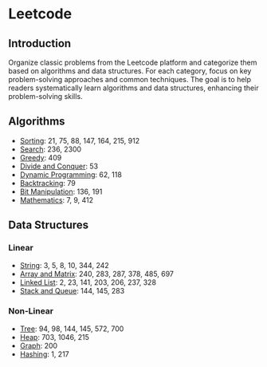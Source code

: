 # Leetcode

## Introduction

Organize classic problems from the Leetcode platform and categorize them based on algorithms and data structures. For each category, focus on key problem-solving approaches and common techniques. The goal is to help readers systematically learn algorithms and data structures, enhancing their problem-solving skills.

## Algorithms

- [Sorting](Algorithm/Sorting.md): 21, 75, 88, 147, 164, 215, 912
- [Search](Algorithm/Search.md): 236, 2300
- [Greedy](Algorithm/Greedy.md): 409
- [Divide and Conquer](Algorithm/Divide_and_Conquer.md): 53
- [Dynamic Programming](Algorithm/Dynamic_Programming.md): 62, 118
- [Backtracking](Algorithm/Backtracking.md): 79
- [Bit Manipulation](Algorithm/Bit_Manipulation.md): 136, 191
- [Mathematics](Algorithm/Mathematics.md): 7, 9, 412

## Data Structures

### Linear
- [String](Data_Structures/Linear/String.md): 3, 5, 8, 10, 344, 242
- [Array and Matrix](Data_Structures/Linear/Array_Matrix.md): 240, 283, 287, 378, 485, 697
- [Linked List](Data_Structures/Linear/Linked_List.md): 2, 23, 141, 203, 206, 237, 328
- [Stack and Queue](Data_Structures/Linear/Stack_Queue.md): 144, 145, 283

### Non-Linear
- [Tree](Data_Structures/Non_Linear/Tree.md): 94, 98, 144, 145, 572, 700
- [Heap](Data_Structures/Non_Linear/Heap.md): 703, 1046, 215
- [Graph](Data_Structures/Non_Linear/Graph.md): 200
- [Hashing](Data_Structures/Non_Linear/Hashing.md): 1, 217
